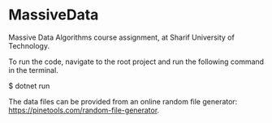 # MassiveData
Massive Data Algorithms course assignment, at Sharif University of Technology.

To run the code, navigate to the root project and run the following command in the terminal.

$ dotnet run


The data files can be provided from an online random file generator: https://pinetools.com/random-file-generator.
